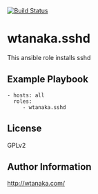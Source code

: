 [![Build Status](https://travis-ci.org/wtanaka/ansible-role-sshd.svg?branch=master)](https://travis-ci.org/wtanaka/ansible-role-sshd)

wtanaka.sshd
============

This ansible role installs sshd

Example Playbook
----------------

    - hosts: all
      roles:
         - wtanaka.sshd

License
-------

GPLv2

Author Information
------------------

http://wtanaka.com/
